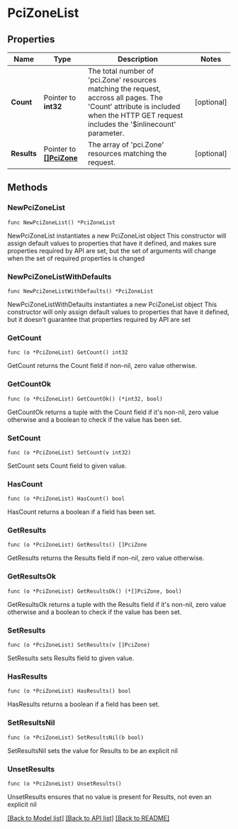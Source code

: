 # PciZoneList

## Properties

Name | Type | Description | Notes
------------ | ------------- | ------------- | -------------
**Count** | Pointer to **int32** | The total number of &#39;pci.Zone&#39; resources matching the request, accross all pages. The &#39;Count&#39; attribute is included when the HTTP GET request includes the &#39;$inlinecount&#39; parameter. | [optional] 
**Results** | Pointer to [**[]PciZone**](PciZone.md) | The array of &#39;pci.Zone&#39; resources matching the request. | [optional] 

## Methods

### NewPciZoneList

`func NewPciZoneList() *PciZoneList`

NewPciZoneList instantiates a new PciZoneList object
This constructor will assign default values to properties that have it defined,
and makes sure properties required by API are set, but the set of arguments
will change when the set of required properties is changed

### NewPciZoneListWithDefaults

`func NewPciZoneListWithDefaults() *PciZoneList`

NewPciZoneListWithDefaults instantiates a new PciZoneList object
This constructor will only assign default values to properties that have it defined,
but it doesn't guarantee that properties required by API are set

### GetCount

`func (o *PciZoneList) GetCount() int32`

GetCount returns the Count field if non-nil, zero value otherwise.

### GetCountOk

`func (o *PciZoneList) GetCountOk() (*int32, bool)`

GetCountOk returns a tuple with the Count field if it's non-nil, zero value otherwise
and a boolean to check if the value has been set.

### SetCount

`func (o *PciZoneList) SetCount(v int32)`

SetCount sets Count field to given value.

### HasCount

`func (o *PciZoneList) HasCount() bool`

HasCount returns a boolean if a field has been set.

### GetResults

`func (o *PciZoneList) GetResults() []PciZone`

GetResults returns the Results field if non-nil, zero value otherwise.

### GetResultsOk

`func (o *PciZoneList) GetResultsOk() (*[]PciZone, bool)`

GetResultsOk returns a tuple with the Results field if it's non-nil, zero value otherwise
and a boolean to check if the value has been set.

### SetResults

`func (o *PciZoneList) SetResults(v []PciZone)`

SetResults sets Results field to given value.

### HasResults

`func (o *PciZoneList) HasResults() bool`

HasResults returns a boolean if a field has been set.

### SetResultsNil

`func (o *PciZoneList) SetResultsNil(b bool)`

 SetResultsNil sets the value for Results to be an explicit nil

### UnsetResults
`func (o *PciZoneList) UnsetResults()`

UnsetResults ensures that no value is present for Results, not even an explicit nil

[[Back to Model list]](../README.md#documentation-for-models) [[Back to API list]](../README.md#documentation-for-api-endpoints) [[Back to README]](../README.md)


